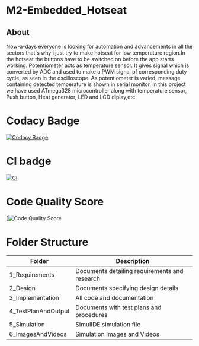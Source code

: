 # M2-Embedded_Hotseat

## About
Now-a-days everyone is looking for automation and advancements in all the sectors that's why i just try to make hotseat for low temperature region.In the hotseat the buttons have to be switched on before the app starts working. Potentiometer acts as temperature sensor. It gives signal which is converted by ADC and used to make a PWM signal pf corresponding duty cycle, as seen in the oscilloscope. As potentiometer is varied, message containing detected temperature is shown in serial monitor. In this project we have used ATmega328 microcontroller along with temperature sensor, Push button, Heat generator, LED and LCD diplay,etc.
# Codacy Badge
[![Codacy Badge](https://app.codacy.com/project/badge/Grade/ff9399c12a6540bf8d734bc41ea2ec95)](https://www.codacy.com/gh/Sanu15kumar1999/M2-Embedded_Hotseat/dashboard?utm_source=github.com&amp;utm_medium=referral&amp;utm_content=Sanu15kumar1999/M2-Embedded_Hotseat&amp;utm_campaign=Badge_Grade)
# CI badge
[![CI](https://github.com/Sanu15kumar1999/M2-Embedded_Hotseat/actions/workflows/main.yml/badge.svg)](https://github.com/Sanu15kumar1999/M2-Embedded_Hotseat/actions/workflows/main.yml)
# Code Quality Score
[![Code Quality Score](https://api.codiga.io/project/30145/score/svg)

# Folder Structure
|Folder|	Description|
|------|-------------|
1_Requirements|	Documents detailing requirements and research
2_Design|	Documents specifying design details
3_Implementation|	All code and documentation
4_TestPlanAndOutput|	Documents with test plans and procedures
5_Simulation|	SimulIDE simulation file
6_ImagesAndVideos|	Simulation Images and Videos



